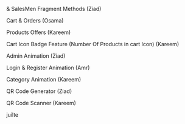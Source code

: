 & SalesMen Fragment Methods (Ziad)

Cart & Orders (Osama)

Products Offers (Kareem)

Cart Icon Badge Feature (Number Of Products in cart Icon) (Kareem)

Admin Animation (Ziad)

Login & Register Animation (Amr)

Category Animation (Kareem)

QR Code Generator (Ziad)

QR Code Scanner (Kareem)
 
juilte